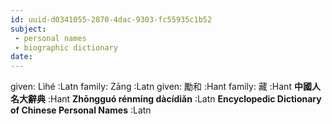 ```yaml
---
id: uuid-d0341055-2870-4dac-9303-fc55935c1b52
subject: 
 - personal names
 - biographic dictionary
date: 
---
```


given: Lìhé :Latn
family: Zāng :Latn
given: 勵和 :Hant
family: 藏 :Hant
**中國人名大辭典** :Hant
**Zhōngguó rénmíng dàcídiǎn** :Latn
**Encyclopedic Dictionary of Chinese Personal Names** :Latn